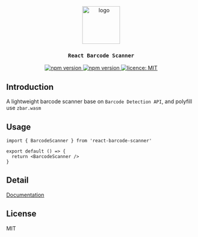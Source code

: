 <div align="center">
  <img src="assets/logo.png" alt="logo" width="100" height="100">
  <h3><code>React Barcode Scanner</code></h3>

  <a href="https://www.npmjs.com/package/react-barcode-detector">
    <img src="https://badge.fury.io/js/react-barcode-detector.svg" alt="npm version">
  </a>
  <a href="https://www.npmjs.com/package/react-barcode-detector">
    <img src="https://img.shields.io/npm/dt/react-barcode-detector.svg" alt="npm version">
  </a>
  <a href="http://opensource.org/licenses/MIT">
    <img src="https://badgen.net/npm/license/react-barcode-scanner" alt="licence: MIT">
  </a>
</div>

## Introduction
A lightweight barcode scanner base on `Barcode Detection API`, and polyfill use `zbar.wasm`

## Usage
```tsx
import { BarcodeScanner } from 'react-barcode-scanner'

export default () => {
  return <BarcodeScanner />
}
```

## Detail
[Documentation](https://preflower.github.io/react-barcode-scanner)

## License
MIT
